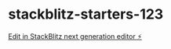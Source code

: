 # stackblitz-starters-123

[Edit in StackBlitz next generation editor ⚡️](https://stackblitz.com/~/github.com/Magnus0155/stackblitz-starters-123)